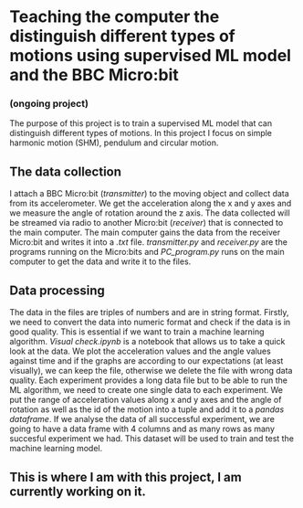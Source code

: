 # Teaching the computer the distinguish different types of motions using supervised ML model and the BBC Micro:bit
### (ongoing project)

The purpose of this project is to train a supervised ML model that can distinguish different types of motions. In this project I focus on simple harmonic motion (SHM), pendulum and circular motion. 

## The data collection 
I attach a BBC Micro:bit (*transmitter*) to the moving object and collect data from its accelerometer. We get the acceleration along the x and y axes and we measure the angle of rotation around the z axis. The data collected will be streamed via radio to another Micro:bit (*receiver*) that is connected to the main computer. The main computer gains the data from the receiver Micro:bit and writes it into a *.txt* file. *transmitter.py* and *receiver.py* are the programs running on the Micro:bits and *PC_program.py* runs on the main computer to get the data and write it to the files.

## Data processing
The data in the files are triples of numbers and are in string format. Firstly, we need to convert the data into numeric format and check if the data is in good quality. This is essential if we want to train a machine learning algorithm.
*Visual check.ipynb* is a notebook that allows us to take a quick look at the data. We plot the acceleration values and the angle values against time and if the graphs are according to our expectations (at least visually), we can keep the file, otherwise we delete the file with wrong data quality.
Each experiment provides a long data file but to be able to run the ML algorithm, we need to create one single data to each experiment. We put the range of acceleration values along x and y axes and the angle of rotation as well as the id of the motion into a tuple and add it to a *pandas dataframe*. If we analyse the data of all successful experiment, we are going to have a data frame with 4 columns and as many rows as many succesful experiment we had. This dataset will be used to train and test the machine learning model.

## This is where I am with this project, I am currently working on it.
